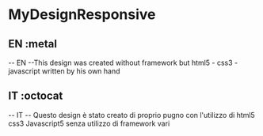 # MyDesignResponsive


## EN :metal
-- EN --This design was created  without framework but html5 - css3 - javascript  written by his own hand

## IT :octocat
-- IT -- Questo design è stato creato di proprio pugno con l'utilizzo di html5 css3 Javascript5 senza utilizzo di framework vari
